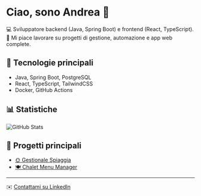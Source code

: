 # Ciao, sono Andrea 👋

💻 Sviluppatore backend (Java, Spring Boot) e frontend (React, TypeScript).  
🚀 Mi piace lavorare su progetti di gestione, automazione e app web complete.  

## 🔧 Tecnologie principali
- Java, Spring Boot, PostgreSQL
- React, TypeScript, TailwindCSS
- Docker, GitHub Actions

## 📊 Statistiche
![GitHub Stats](https://github-readme-stats.vercel.app/api?username=andrea123&show_icons=true&theme=tokyonight)

## 📌 Progetti principali
- [🌞 Gestionale Spiaggia](https://github.com/andrea123/spiaggia-app)  
- [🍽️ Chalet Menu Manager](https://github.com/andrea123/chalet-menu)  

---
✉️ [Contattami su LinkedIn](https://www.linkedin.com/in/andrea123/)
